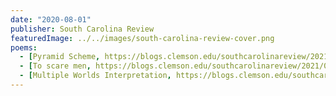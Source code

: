 ```yaml
---
date: "2020-08-01"
publisher: South Carolina Review
featuredImage: ../../images/south-carolina-review-cover.png
poems: 
  - [Pyramid Scheme, https://blogs.clemson.edu/southcarolinareview/2021/04/02/south-carolina-review-volume-532-spring-2021/]
  - [To scare men, https://blogs.clemson.edu/southcarolinareview/2021/04/02/south-carolina-review-volume-532-spring-2021/]
  - [Multiple Worlds Interpretation, https://blogs.clemson.edu/southcarolinareview/2021/04/02/south-carolina-review-volume-532-spring-2021/]
---
```

